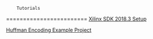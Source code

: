         Tutorials
========================
[Xilinx SDK 2018.3 Setup](sdksetup.md)

[Huffman Encoding Example Project](huffman/huffman.md)
